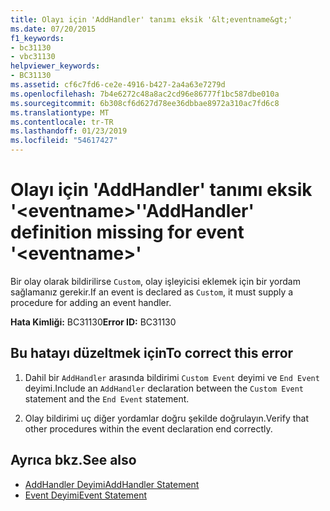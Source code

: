 ```yaml
---
title: Olayı için 'AddHandler' tanımı eksik '&lt;eventname&gt;'
ms.date: 07/20/2015
f1_keywords:
- bc31130
- vbc31130
helpviewer_keywords:
- BC31130
ms.assetid: cf6c7fd6-ce2e-4916-b427-2a4a63e7279d
ms.openlocfilehash: 7b4e6272c48a8ac2cd96e86777f1bc587dbe010a
ms.sourcegitcommit: 6b308cf6d627d78ee36dbbae8972a310ac7fd6c8
ms.translationtype: MT
ms.contentlocale: tr-TR
ms.lasthandoff: 01/23/2019
ms.locfileid: "54617427"
---
```

# <a name="addhandler-definition-missing-for-event-lteventnamegt"></a><span data-ttu-id="37b1a-102">Olayı için 'AddHandler' tanımı eksik '&lt;eventname&gt;'</span><span class="sxs-lookup"><span data-stu-id="37b1a-102">'AddHandler' definition missing for event '&lt;eventname&gt;'</span></span>
<span data-ttu-id="37b1a-103">Bir olay olarak bildirilirse `Custom`, olay işleyicisi eklemek için bir yordam sağlamanız gerekir.</span><span class="sxs-lookup"><span data-stu-id="37b1a-103">If an event is declared as `Custom`, it must supply a procedure for adding an event handler.</span></span>  
  
 <span data-ttu-id="37b1a-104">**Hata Kimliği:** BC31130</span><span class="sxs-lookup"><span data-stu-id="37b1a-104">**Error ID:** BC31130</span></span>  
  
## <a name="to-correct-this-error"></a><span data-ttu-id="37b1a-105">Bu hatayı düzeltmek için</span><span class="sxs-lookup"><span data-stu-id="37b1a-105">To correct this error</span></span>  
  
1.  <span data-ttu-id="37b1a-106">Dahil bir `AddHandler` arasında bildirimi `Custom Event` deyimi ve `End Event` deyimi.</span><span class="sxs-lookup"><span data-stu-id="37b1a-106">Include an `AddHandler` declaration between the `Custom Event` statement and the `End Event` statement.</span></span>  
  
2.  <span data-ttu-id="37b1a-107">Olay bildirimi uç diğer yordamlar doğru şekilde doğrulayın.</span><span class="sxs-lookup"><span data-stu-id="37b1a-107">Verify that other procedures within the event declaration end correctly.</span></span>  
  
## <a name="see-also"></a><span data-ttu-id="37b1a-108">Ayrıca bkz.</span><span class="sxs-lookup"><span data-stu-id="37b1a-108">See also</span></span>
- [<span data-ttu-id="37b1a-109">AddHandler Deyimi</span><span class="sxs-lookup"><span data-stu-id="37b1a-109">AddHandler Statement</span></span>](../../visual-basic/language-reference/statements/addhandler-statement.md)
- [<span data-ttu-id="37b1a-110">Event Deyimi</span><span class="sxs-lookup"><span data-stu-id="37b1a-110">Event Statement</span></span>](../../visual-basic/language-reference/statements/event-statement.md)
